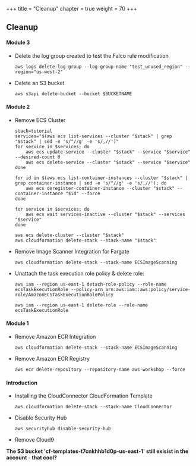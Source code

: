 +++
title = "Cleanup"
chapter = true
weight = 70
+++

## Cleanup
#### Module 3
- Delete the log group created to test the Falco rule modification

    ```
    aws logs delete-log-group --log-group-name "test_unused_region" --region="us-west-2"
    ```

- Delete an S3 bucket

    ```
    aws s3api delete-bucket --bucket $BUCKETNAME
    ```

#### Module 2

- Remove ECS Cluster

    ```
    stack=tutorial
    services="$(aws ecs list-services --cluster "$stack" | grep "$stack" | sed -e 's/"//g' -e 's/,//')"
    for service in $services; do
        aws ecs update-service --cluster "$stack" --service "$service" --desired-count 0
        aws ecs delete-service --cluster "$stack" --service "$service"
    done

    for id in $(aws ecs list-container-instances --cluster "$stack" | grep container-instance | sed -e 's/"//g' -e 's/,//'); do
        aws ecs deregister-container-instance --cluster "$stack" --container-instance "$id" --force
    done

    for service in $services; do
        aws ecs wait services-inactive --cluster "$stack" --services "$service"
    done

    aws ecs delete-cluster --cluster "$stack"
    aws cloudformation delete-stack --stack-name "$stack"
    ```
<!-- ecs-cli compose service rm --cluster-config tutorial --ecs-profile tutorial-profile
ecs-cli down --force --cluster-config tutorial --ecs-profile tutorial-profile -->

- Remove Image Scanner Integration for Fargate

    ```
    aws cloudformation delete-stack --stack-name ECSImageScanning
    ```

- Unattach the task execution role policy & delete role:

    ```
    aws iam --region us-east-1 detach-role-policy --role-name ecsTaskExecutionRole --policy-arn arn:aws:iam::aws:policy/service-role/AmazonECSTaskExecutionRolePolicy

    aws iam --region us-east-1 delete-role --role-name ecsTaskExecutionRole
    ```


#### Module 1
<!-- - Remove container image from Amazon ECR Registry
    ```
    docker registry rmi $IMAGE
    ``` -->

- Remove Amazon ECR Integration

    ```
    aws cloudformation delete-stack --stack-name ECSImageScanning
    ```

- Remove Amazon ECR Registry

    ```
    aws ecr delete-repository --repository-name aws-workshop --force
    ```


#### Introduction
  - Installing the CloudConnector CloudFormation Template

    ```
    aws cloudformation delete-stack --stack-name CloudConnector
    ```

  - Disable Security Hub

    ```
    aws securityhub disable-security-hub
    ```

 - Remove Cloud9



**The S3 bucket 'cf-templates-t7cnkhhb1d0p-us-east-1' still exisist in the account - that cool?**

<!-- ___

#### Delete images pushed and ECR registry

Go to ECR dashboard on AWS, and remove all repositories \
[https://console.aws.amazon.com/ecr/repositories?region=us-east-1](https://console.aws.amazon.com/ecr/repositories?region=us-east-1)


#### Delete ECS Fargate cluster

_[Use CloudFormation stack delete]_


#### Delete CloudFormation stacks (only if you are not going to use them)

Go to the CloudFormation dashboard on AWS, select and delete each of the stacks. \
[https://console.aws.amazon.com/cloudformation/home?region=us-east-1](https://console.aws.amazon.com/cloudformation/home?region=us-east-1)

[Insert screenshot with all stacks deployed when service role conflict is resolved]


#### Delete other resources

Delete the log group create to test the Falco rule modification

  ```
  aws logs delete-log-group --log-group-name "test_unused_region" --region="us-west-2"
  ```
____ -->
